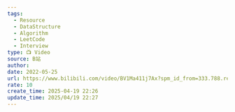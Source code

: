 ```yaml
---
tags:
  - Resource
  - DataStructure
  - Algorithm
  - LeetCode
  - Interview
type: 📺 Video
source: B站
author: 
date: 2022-05-25
url: https://www.bilibili.com/video/BV1Ma411j7Ax?spm_id_from=333.788.recommend_more_video.0&vd_source=84272a2d7f72158b38778819be5bc6ad
rate: 10
create_time: 2025-04-19 22:26
update_time: 2025/04/19 22:27
---
```

